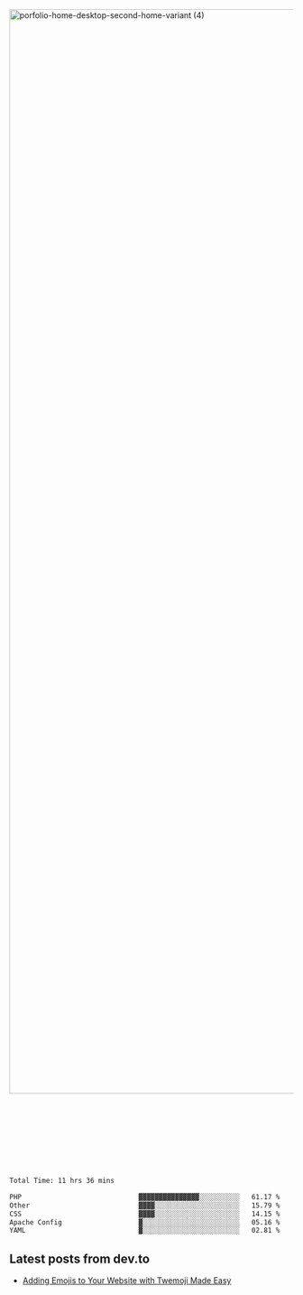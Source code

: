 <img width="1920" alt="porfolio-home-desktop-second-home-variant (4)" src="https://user-images.githubusercontent.com/44812120/231556360-1ee1d327-1a45-4bda-a93d-dd32a34149e4.png">
 
 
 
 
 
 <br><br><br><br><br><br><br>
<!--START_SECTION:waka-->

```txt
Total Time: 11 hrs 36 mins

PHP                             ▓▓▓▓▓▓▓▓▓▓▓▓▓▓▓░░░░░░░░░░   61.17 %
Other                           ▓▓▓▓░░░░░░░░░░░░░░░░░░░░░   15.79 %
CSS                             ▓▓▓▓░░░░░░░░░░░░░░░░░░░░░   14.15 %
Apache Config                   ▓░░░░░░░░░░░░░░░░░░░░░░░░   05.16 %
YAML                            ▓░░░░░░░░░░░░░░░░░░░░░░░░   02.81 %
```

<!--END_SECTION:waka-->

## Latest posts from dev.to
<!-- MEDIUM-STORY-LIST:START -->
- [Adding Emojis to Your Website with Twemoji Made Easy](https://dev.to/danielsebesta/adding-emojis-to-your-website-with-twemoji-made-easy-mc8)
<!-- MEDIUM-STORY-LIST:END -->

